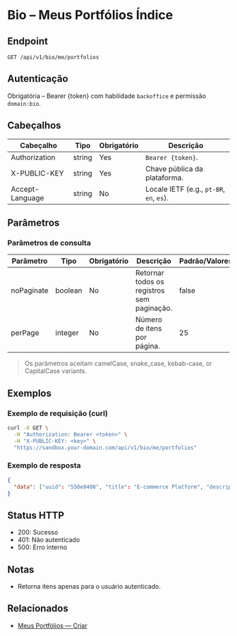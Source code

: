 # Bio – Meus Portfólios Índice

## Endpoint

```
GET /api/v1/bio/me/portfolios
```

## Autenticação

Obrigatória – Bearer {token} com habilidade `backoffice` e permissão `domain:bio`.

## Cabeçalhos

| Cabeçalho           | Tipo   | Obrigatório | Descrição |
| ---------------- | ------ | -------- | ----------- |
| Authorization    | string | Yes      | `Bearer {token}`. |
| X-PUBLIC-KEY     | string | Yes      | Chave pública da plataforma. |
| Accept-Language  | string | No       | Locale IETF (e.g., `pt-BR`, `en`, `es`). |

## Parâmetros

### Parâmetros de consulta

| Parâmetro  | Tipo    | Obrigatório | Descrição | Padrão/Valores |
| ---------- | ------- | -------- | ----------- | -------------- |
| noPaginate | boolean | No       | Retornar todos os registros sem paginação. | false |
| perPage    | integer | No       | Número de itens por página. | 25 |

> Os parâmetros aceitam camelCase, snake_case, kebab-case, or CapitalCase variants.

## Exemplos

### Exemplo de requisição (curl)

```bash
curl -X GET \
  -H "Authorization: Bearer <token>" \
  -H "X-PUBLIC-KEY: <key>" \
  "https://sandbox.your-domain.com/api/v1/bio/me/portfolios"
```

### Exemplo de resposta

```json
{
  "data": ["uuid": "550e8400", "title": "E-commerce Platform", "description": "Built with React"]
}
```

## Status HTTP

- 200: Sucesso
- 401: Não autenticado
- 500: Erro interno

## Notas

- Retorna itens apenas para o usuário autenticado.

## Relacionados

- [Meus Portfólios — Criar](MyPortfoliosCriar.md)
